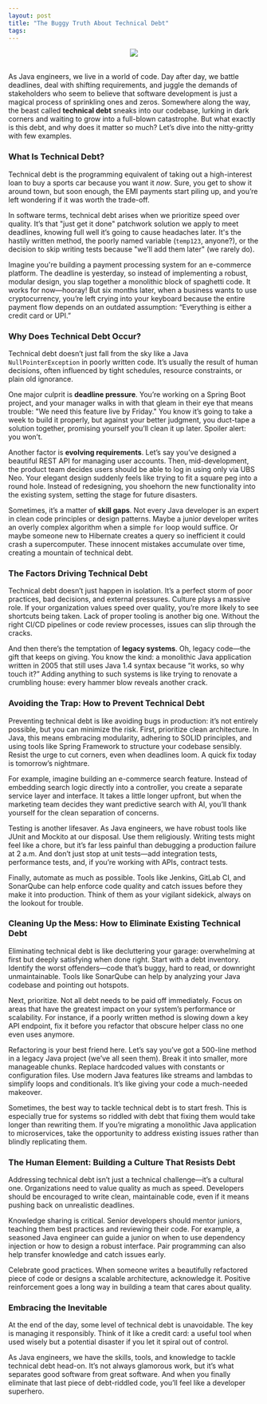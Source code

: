```yaml
---
layout: post
title: "The Buggy Truth About Technical Debt"
tags: 
---
```



<div style="text-align:center;">
<img align="center" src="https://img.devrant.com/devrant/rant/r_1951381_wF85X.jpg"/>
</div>
<br />


As Java engineers, we live in a world of code. Day after day, we battle deadlines, deal with shifting requirements, and juggle the demands of stakeholders who seem to believe that software development is just a magical process of sprinkling ones and zeros. Somewhere along the way, the beast called **technical debt** sneaks into our codebase, lurking in dark corners and waiting to grow into a full-blown catastrophe. But what exactly is this debt, and why does it matter so much? Let’s dive into the nitty-gritty with few examples.


### **What Is Technical Debt?**

Technical debt is the programming equivalent of taking out a high-interest loan to buy a sports car because you want it *now*. Sure, you get to show it around town, but soon enough, the EMI payments start piling up, and you’re left wondering if it was worth the trade-off.

In software terms, technical debt arises when we prioritize speed over quality. It’s that "just get it done" patchwork solution we apply to meet deadlines, knowing full well it’s going to cause headaches later. It's the hastily written method, the poorly named variable (`temp123`, anyone?), or the decision to skip writing tests because "we’ll add them later" (we rarely do). 

Imagine you're building a payment processing system for an e-commerce platform. The deadline is yesterday, so instead of implementing a robust, modular design, you slap together a monolithic block of spaghetti code. It works for now—hooray! But six months later, when a business wants to use cryptocurrency, you’re left crying into your keyboard because the entire payment flow depends on an outdated assumption: “Everything is either a credit card or UPI.”

### **Why Does Technical Debt Occur?**

Technical debt doesn’t just fall from the sky like a Java `NullPointerException` in poorly written code. It’s usually the result of human decisions, often influenced by tight schedules, resource constraints, or plain old ignorance. 

One major culprit is **deadline pressure**. You’re working on a Spring Boot project, and your manager walks in with that gleam in their eye that means trouble: "We need this feature live by Friday." You know it’s going to take a week to build it properly, but against your better judgment, you duct-tape a solution together, promising yourself you’ll clean it up later. Spoiler alert: you won’t.

Another factor is **evolving requirements**. Let’s say you’ve designed a beautiful REST API for managing user accounts. Then, mid-development, the product team decides users should be able to log in using only via UBS Neo. Your elegant design suddenly feels like trying to fit a square peg into a round hole. Instead of redesigning, you shoehorn the new functionality into the existing system, setting the stage for future disasters.

Sometimes, it’s a matter of **skill gaps**. Not every Java developer is an expert in clean code principles or design patterns. Maybe a junior developer writes an overly complex algorithm when a simple `for` loop would suffice. Or maybe someone new to Hibernate creates a query so inefficient it could crash a supercomputer. These innocent mistakes accumulate over time, creating a mountain of technical debt.


### **The Factors Driving Technical Debt**

Technical debt doesn’t just happen in isolation. It’s a perfect storm of poor practices, bad decisions, and external pressures. Culture plays a massive role. If your organization values speed over quality, you’re more likely to see shortcuts being taken. Lack of proper tooling is another big one. Without the right CI/CD pipelines or code review processes, issues can slip through the cracks.

And then there’s the temptation of **legacy systems**. Oh, legacy code—the gift that keeps on giving. You know the kind: a monolithic Java application written in 2005 that still uses Java 1.4 syntax because “it works, so why touch it?” Adding anything to such systems is like trying to renovate a crumbling house: every hammer blow reveals another crack.


### **Avoiding the Trap: How to Prevent Technical Debt**

Preventing technical debt is like avoiding bugs in production: it’s not entirely possible, but you can minimize the risk. First, prioritize clean architecture. In Java, this means embracing modularity, adhering to SOLID principles, and using tools like Spring Framework to structure your codebase sensibly. Resist the urge to cut corners, even when deadlines loom. A quick fix today is tomorrow’s nightmare.

For example, imagine building an e-commerce search feature. Instead of embedding search logic directly into a controller, you create a separate service layer and interface. It takes a little longer upfront, but when the marketing team decides they want predictive search with AI, you’ll thank yourself for the clean separation of concerns.

Testing is another lifesaver. As Java engineers, we have robust tools like JUnit and Mockito at our disposal. Use them religiously. Writing tests might feel like a chore, but it’s far less painful than debugging a production failure at 2 a.m. And don’t just stop at unit tests—add integration tests, performance tests, and, if you’re working with APIs, contract tests.

Finally, automate as much as possible. Tools like Jenkins, GitLab CI, and SonarQube can help enforce code quality and catch issues before they make it into production. Think of them as your vigilant sidekick, always on the lookout for trouble.


### **Cleaning Up the Mess: How to Eliminate Existing Technical Debt**

Eliminating technical debt is like decluttering your garage: overwhelming at first but deeply satisfying when done right. Start with a debt inventory. Identify the worst offenders—code that’s buggy, hard to read, or downright unmaintainable. Tools like SonarQube can help by analyzing your Java codebase and pointing out hotspots.

Next, prioritize. Not all debt needs to be paid off immediately. Focus on areas that have the greatest impact on your system’s performance or scalability. For instance, if a poorly written method is slowing down a key API endpoint, fix it before you refactor that obscure helper class no one even uses anymore.

Refactoring is your best friend here. Let’s say you’ve got a 500-line method in a legacy Java project (we’ve all seen them). Break it into smaller, more manageable chunks. Replace hardcoded values with constants or configuration files. Use modern Java features like streams and lambdas to simplify loops and conditionals. It’s like giving your code a much-needed makeover.

Sometimes, the best way to tackle technical debt is to start fresh. This is especially true for systems so riddled with debt that fixing them would take longer than rewriting them. If you’re migrating a monolithic Java application to microservices, take the opportunity to address existing issues rather than blindly replicating them.


### **The Human Element: Building a Culture That Resists Debt**

Addressing technical debt isn’t just a technical challenge—it’s a cultural one. Organizations need to value quality as much as speed. Developers should be encouraged to write clean, maintainable code, even if it means pushing back on unrealistic deadlines.

Knowledge sharing is critical. Senior developers should mentor juniors, teaching them best practices and reviewing their code. For example, a seasoned Java engineer can guide a junior on when to use dependency injection or how to design a robust interface. Pair programming can also help transfer knowledge and catch issues early.

Celebrate good practices. When someone writes a beautifully refactored piece of code or designs a scalable architecture, acknowledge it. Positive reinforcement goes a long way in building a team that cares about quality.

### **Embracing the Inevitable**

At the end of the day, some level of technical debt is unavoidable. The key is managing it responsibly. Think of it like a credit card: a useful tool when used wisely but a potential disaster if you let it spiral out of control.

As Java engineers, we have the skills, tools, and knowledge to tackle technical debt head-on. It’s not always glamorous work, but it’s what separates good software from great software. And when you finally eliminate that last piece of debt-riddled code, you’ll feel like a developer superhero.

